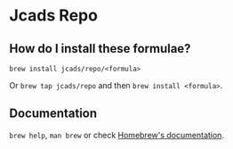 # Jcads Repo

## How do I install these formulae?

`brew install jcads/repo/<formula>`

Or `brew tap jcads/repo` and then `brew install <formula>`.

## Documentation

`brew help`, `man brew` or check [Homebrew's documentation](https://docs.brew.sh).
